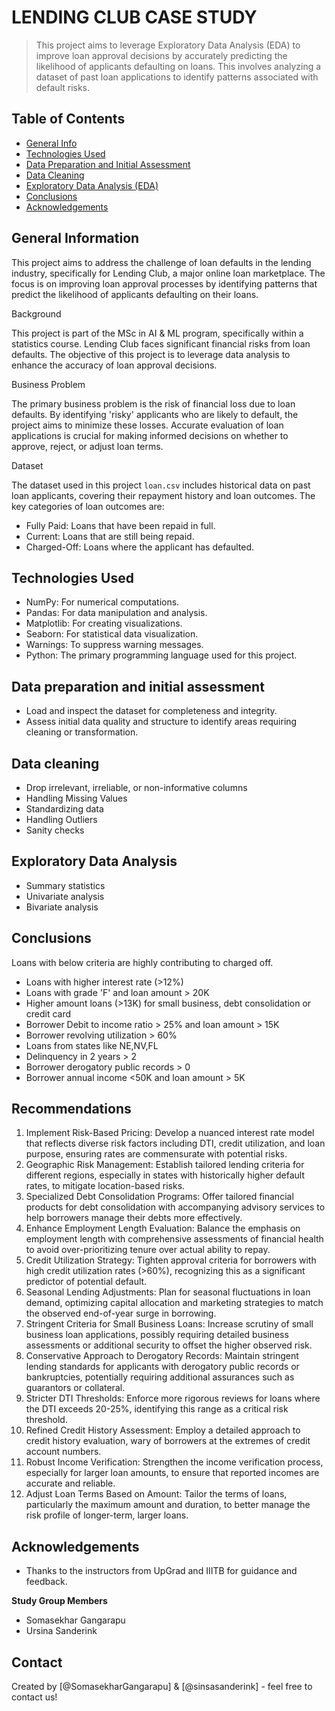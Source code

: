 # LENDING CLUB CASE STUDY
> This project aims to leverage Exploratory Data Analysis (EDA) to improve loan approval decisions by accurately predicting the likelihood of applicants defaulting on loans. This involves analyzing a dataset of past loan applications to identify patterns associated with default risks.


## Table of Contents
* [General Info](#general-information)
* [Technologies Used](#technologies-used)
* [Data Preparation and Initial Assessment](#data-preparation-and-initial-asssessment)
* [Data Cleaning](#data-cleaning)
* [Exploratory Data Analysis (EDA)](#eda)
* [Conclusions](#conclusions)
* [Acknowledgements](#acknowledgements)

## General Information
This project aims to address the challenge of loan defaults in the lending industry, specifically for Lending Club, a major online loan marketplace. The focus is on improving loan approval processes by identifying patterns that predict the likelihood of applicants defaulting on their loans.

Background

This project is part of the MSc in AI & ML program, specifically within a statistics course. Lending Club faces significant financial risks from loan defaults. The objective of this project is to leverage data analysis to enhance the accuracy of loan approval decisions.

Business Problem

The primary business problem is the risk of financial loss due to loan defaults. By identifying 'risky' applicants who are likely to default, the project aims to minimize these losses. Accurate evaluation of loan applications is crucial for making informed decisions on whether to approve, reject, or adjust loan terms.

Dataset

The dataset used in this project `loan.csv` includes historical data on past loan applicants, covering their repayment history and loan outcomes. The key categories of loan outcomes are:
* Fully Paid: Loans that have been repaid in full.
* Current: Loans that are still being repaid.
* Charged-Off: Loans where the applicant has defaulted.

## Technologies Used
* NumPy: For numerical computations.
* Pandas: For data manipulation and analysis.
* Matplotlib: For creating visualizations.
* Seaborn: For statistical data visualization.
* Warnings: To suppress warning messages.
* Python: The primary programming language used for this project.

## Data preparation and initial assessment
* Load and inspect the dataset for completeness and integrity.
* Assess initial data quality and structure to identify areas requiring cleaning or transformation.

## Data cleaning
* Drop irrelevant, irreliable, or non-informative columns
* Handling Missing Values
* Standardizing data
* Handling Outliers
* Sanity checks

## Exploratory Data Analysis
* Summary statistics
* Univariate analysis
* Bivariate analysis

## Conclusions
Loans with below criteria are highly contributing to charged off.
* Loans with higher interest rate (>12%)
* Loans with grade 'F' and loan amount > 20K
* Higher amount loans (>13K) for small business, debt consolidation or credit card
* Borrower Debit to income ratio > 25% and loan amount > 15K
* Borrower revolving utilization > 60%
* Loans from states like NE,NV,FL
* Delinquency in 2 years > 2
* Borrower derogatory public records > 0
* Borrower annual income <50K and loan amount > 5K

## Recommendations
1. Implement Risk-Based Pricing: Develop a nuanced interest rate model that reflects diverse risk factors including DTI, credit utilization, and loan purpose, ensuring rates are commensurate with potential risks.
2. Geographic Risk Management: Establish tailored lending criteria for different regions, especially in states with historically higher default rates, to mitigate location-based risks.
3. Specialized Debt Consolidation Programs: Offer tailored financial products for debt consolidation with accompanying advisory services to help borrowers manage their debts more effectively.
4. Enhance Employment Length Evaluation: Balance the emphasis on employment length with comprehensive assessments of financial health to avoid over-prioritizing tenure over actual ability to repay.
5. Credit Utilization Strategy: Tighten approval criteria for borrowers with high credit utilization rates (>60%), recognizing this as a significant predictor of potential default.
6. Seasonal Lending Adjustments: Plan for seasonal fluctuations in loan demand, optimizing capital allocation and marketing strategies to match the observed end-of-year surge in borrowing.
7. Stringent Criteria for Small Business Loans: Increase scrutiny of small business loan applications, possibly requiring detailed business assessments or additional security to offset the higher observed risk.
8. Conservative Approach to Derogatory Records: Maintain stringent lending standards for applicants with derogatory public records or bankruptcies, potentially requiring additional assurances such as guarantors or collateral.
9. Stricter DTI Thresholds: Enforce more rigorous reviews for loans where the DTI exceeds 20-25%, identifying this range as a critical risk threshold.
10. Refined Credit History Assessment: Employ a detailed approach to credit history evaluation, wary of borrowers at the extremes of credit account numbers.
11. Robust Income Verification: Strengthen the income verification process, especially for larger loan amounts, to ensure that reported incomes are accurate and reliable.
12. Adjust Loan Terms Based on Amount: Tailor the terms of loans, particularly the maximum amount and duration, to better manage the risk profile of longer-term, larger loans.

## Acknowledgements
* Thanks to the instructors from UpGrad and IIITB for guidance and feedback.

**Study Group Members**
* Somasekhar Gangarapu
* Ursina Sanderink

## Contact
Created by [@SomasekharGangarapu] & [@sinsasanderink] - feel free to contact us!


<!-- Optional -->
<!-- ## License -->
<!-- This project is open source and available under the [... License](). -->
